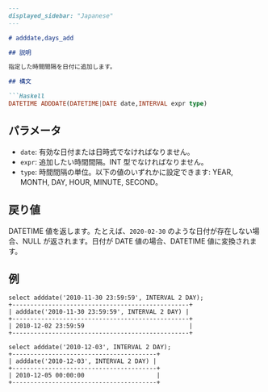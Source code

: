 ```markdown
---
displayed_sidebar: "Japanese"
---

# adddate,days_add

## 説明

指定した時間間隔を日付に追加します。

## 構文

```Haskell
DATETIME ADDDATE(DATETIME|DATE date,INTERVAL expr type)
```

## パラメータ

- `date`: 有効な日付または日時式でなければなりません。
- `expr`: 追加したい時間間隔。INT 型でなければなりません。
- `type`: 時間間隔の単位。以下の値のいずれかに設定できます: YEAR, MONTH, DAY, HOUR, MINUTE, SECOND。

## 戻り値

DATETIME 値を返します。たとえば、`2020-02-30` のような日付が存在しない場合、NULL が返されます。日付が DATE 値の場合、DATETIME 値に変換されます。

## 例

```Plain Text
select adddate('2010-11-30 23:59:59', INTERVAL 2 DAY);
+-------------------------------------------------+
| adddate('2010-11-30 23:59:59', INTERVAL 2 DAY) |
+-------------------------------------------------+
| 2010-12-02 23:59:59                             |
+-------------------------------------------------+

select adddate('2010-12-03', INTERVAL 2 DAY);
+----------------------------------------+
| adddate('2010-12-03', INTERVAL 2 DAY) |
+----------------------------------------+
| 2010-12-05 00:00:00                    |
+----------------------------------------+
```